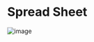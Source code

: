 # Spread Sheet
![image](https://github.com/qorjiwon/temp/assets/82700743/c3cb08d8-cfdf-43aa-a1fb-d452ae1602e3)
